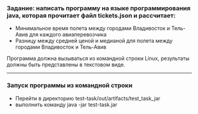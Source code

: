 ### Задание: написать программу на языке программирования java, которая прочитает файл tickets.json и рассчитает:

 - Минимальное время полета между городами Владивосток и Тель-Авив для каждого авиаперевозчика
 - Разницу между средней ценой и медианой для полета между городами Владивосток и Тель-Авив      

Программа должна вызываться из командной строки Linux, результаты должны быть представлены в текстовом виде.    
***
### Запуск программы из командной строки

 - Перейти в директорию test-task/out/artifacts/test_task_jar
 - выполнить команду java -jar test-task.jar
